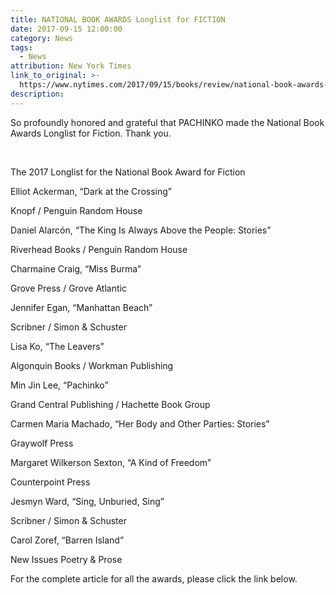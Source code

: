 ```yaml
---
title: NATIONAL BOOK AWARDS Longlist for FICTION
date: 2017-09-15 12:00:00
category: News
tags:
  - News
attribution: New York Times
link_to_original: >-
  https://www.nytimes.com/2017/09/15/books/review/national-book-awards-longlist.html?rref=collection%2Fsectioncollection%2Fbooks&action=click&contentCollection=books&region=stream&module=stream_unit&version=latest&contentPlacement=3&pgtype=sectionfront&_r=0
description:
---
```



So profoundly honored and grateful that PACHINKO made the National Book Awards Longlist for Fiction. Thank you.

&nbsp;

The 2017 Longlist for the National Book Award for Fiction

Elliot Ackerman, “Dark at the Crossing”

Knopf / Penguin Random House

Daniel Alarc&oacute;n, “The King Is Always Above the People: Stories”

Riverhead Books / Penguin Random House

Charmaine Craig, “Miss Burma”

Grove Press / Grove Atlantic

Jennifer Egan, “Manhattan Beach”

Scribner / Simon & Schuster

Lisa Ko, “The Leavers”

Algonquin Books / Workman Publishing

Min Jin Lee, “Pachinko”

Grand Central Publishing / Hachette Book Group

Carmen Maria Machado, “Her Body and Other Parties: Stories”

Graywolf Press

Margaret Wilkerson Sexton, “A Kind of Freedom”

Counterpoint Press

Jesmyn Ward, “Sing, Unburied, Sing”

Scribner / Simon & Schuster

Carol Zoref, “Barren Island”

New Issues Poetry & Prose

For the complete article for all the awards, please click the link below.

&nbsp;